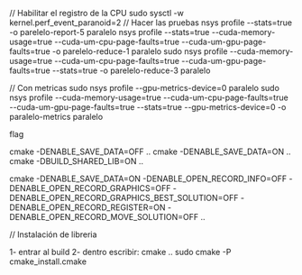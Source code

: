 


// Habilitar el registro de la CPU
sudo sysctl -w kernel.perf_event_paranoid=2
// Hacer las pruebas
nsys profile --stats=true -o parelelo-report-5 paralelo 
nsys profile --stats=true --cuda-memory-usage=true --cuda-um-cpu-page-faults=true --cuda-um-gpu-page-faults=true -o parelelo-reduce-1 paralelo
sudo nsys profile --cuda-memory-usage=true --cuda-um-cpu-page-faults=true --cuda-um-gpu-page-faults=true --stats=true -o parelelo-reduce-3 paralelo

// Con metricas
sudo nsys profile --gpu-metrics-device=0 paralelo
sudo nsys profile --cuda-memory-usage=true --cuda-um-cpu-page-faults=true --cuda-um-gpu-page-faults=true --stats=true --gpu-metrics-device=0 -o paralelo-metrics paralelo



flag

cmake -DENABLE_SAVE_DATA=OFF .. 
cmake -DENABLE_SAVE_DATA=ON ..
cmake -DBUILD_SHARED_LIB=ON ..


cmake -DENABLE_SAVE_DATA=ON -DENABLE_OPEN_RECORD_INFO=OFF -DENABLE_OPEN_RECORD_GRAPHICS=OFF -DENABLE_OPEN_RECORD_GRAPHICS_BEST_SOLUTION=OFF -DENABLE_OPEN_RECORD_REGISTER=ON -DENABLE_OPEN_RECORD_MOVE_SOLUTION=OFF ..


// Instalación de libreria

1-  entrar al build
2- dentro escribir:
    cmake ..
    sudo cmake -P cmake_install.cmake